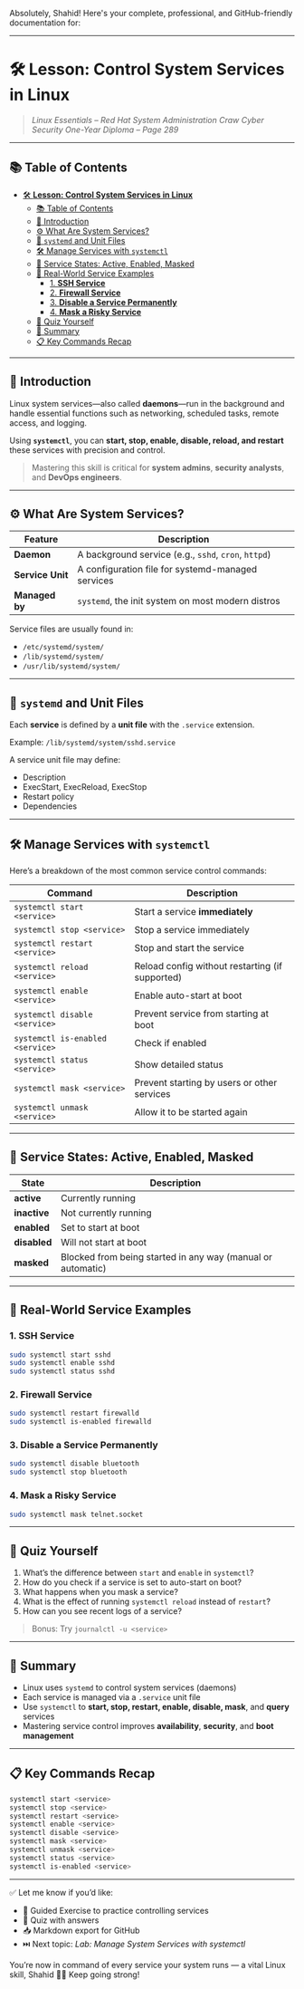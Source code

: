 Absolutely, Shahid! Here's your complete, professional, and GitHub-friendly documentation for:

---

# 🛠️ **Lesson: Control System Services in Linux**

> *Linux Essentials – Red Hat System Administration*
> *Craw Cyber Security One-Year Diploma – Page 289*

---

## 📚 Table of Contents

- [🛠️ **Lesson: Control System Services in Linux**](#️-lesson-control-system-services-in-linux)
  - [📚 Table of Contents](#-table-of-contents)
  - [🎯 Introduction](#-introduction)
  - [⚙️ What Are System Services?](#️-what-are-system-services)
  - [🧠 `systemd` and Unit Files](#-systemd-and-unit-files)
  - [🛠️ Manage Services with `systemctl`](#️-manage-services-with-systemctl)
  - [🔐 Service States: Active, Enabled, Masked](#-service-states-active-enabled-masked)
  - [📂 Real-World Service Examples](#-real-world-service-examples)
    - [1. **SSH Service**](#1-ssh-service)
    - [2. **Firewall Service**](#2-firewall-service)
    - [3. **Disable a Service Permanently**](#3-disable-a-service-permanently)
    - [4. **Mask a Risky Service**](#4-mask-a-risky-service)
  - [🧠 Quiz Yourself](#-quiz-yourself)
  - [📎 Summary](#-summary)
  - [📋 Key Commands Recap](#-key-commands-recap)

---

## 🎯 Introduction

Linux system services—also called **daemons**—run in the background and handle essential functions such as networking, scheduled tasks, remote access, and logging.

Using **`systemctl`**, you can **start, stop, enable, disable, reload, and restart** these services with precision and control.

> Mastering this skill is critical for **system admins**, **security analysts**, and **DevOps engineers**.

---

## ⚙️ What Are System Services?

| Feature          | Description                                          |
| ---------------- | ---------------------------------------------------- |
| **Daemon**       | A background service (e.g., `sshd`, `cron`, `httpd`) |
| **Service Unit** | A configuration file for systemd-managed services    |
| **Managed by**   | `systemd`, the init system on most modern distros    |

Service files are usually found in:

* `/etc/systemd/system/`
* `/lib/systemd/system/`
* `/usr/lib/systemd/system/`

---

## 🧠 `systemd` and Unit Files

Each **service** is defined by a **unit file** with the `.service` extension.

Example: `/lib/systemd/system/sshd.service`

A service unit file may define:

* Description
* ExecStart, ExecReload, ExecStop
* Restart policy
* Dependencies

---

## 🛠️ Manage Services with `systemctl`

Here’s a breakdown of the most common service control commands:

| Command                          | Description                                     |
| -------------------------------- | ----------------------------------------------- |
| `systemctl start <service>`      | Start a service **immediately**                 |
| `systemctl stop <service>`       | Stop a service immediately                      |
| `systemctl restart <service>`    | Stop and start the service                      |
| `systemctl reload <service>`     | Reload config without restarting (if supported) |
| `systemctl enable <service>`     | Enable auto-start at boot                       |
| `systemctl disable <service>`    | Prevent service from starting at boot           |
| `systemctl is-enabled <service>` | Check if enabled                                |
| `systemctl status <service>`     | Show detailed status                            |
| `systemctl mask <service>`       | Prevent starting by users or other services     |
| `systemctl unmask <service>`     | Allow it to be started again                    |

---

## 🔐 Service States: Active, Enabled, Masked

| State        | Description                                                 |
| ------------ | ----------------------------------------------------------- |
| **active**   | Currently running                                           |
| **inactive** | Not currently running                                       |
| **enabled**  | Set to start at boot                                        |
| **disabled** | Will not start at boot                                      |
| **masked**   | Blocked from being started in any way (manual or automatic) |

---

## 📂 Real-World Service Examples

### 1. **SSH Service**

```bash
sudo systemctl start sshd
sudo systemctl enable sshd
sudo systemctl status sshd
```

### 2. **Firewall Service**

```bash
sudo systemctl restart firewalld
sudo systemctl is-enabled firewalld
```

### 3. **Disable a Service Permanently**

```bash
sudo systemctl disable bluetooth
sudo systemctl stop bluetooth
```

### 4. **Mask a Risky Service**

```bash
sudo systemctl mask telnet.socket
```

---

## 🧠 Quiz Yourself

1. What’s the difference between `start` and `enable` in `systemctl`?
2. How do you check if a service is set to auto-start on boot?
3. What happens when you mask a service?
4. What is the effect of running `systemctl reload` instead of `restart`?
5. How can you see recent logs of a service?

> Bonus: Try `journalctl -u <service>`

---

## 📎 Summary

* Linux uses `systemd` to control system services (daemons)
* Each service is managed via a `.service` unit file
* Use `systemctl` to **start, stop, restart, enable, disable, mask**, and **query** services
* Mastering service control improves **availability**, **security**, and **boot management**

---

## 📋 Key Commands Recap

```bash
systemctl start <service>
systemctl stop <service>
systemctl restart <service>
systemctl enable <service>
systemctl disable <service>
systemctl mask <service>
systemctl unmask <service>
systemctl status <service>
systemctl is-enabled <service>
```

---

✅ Let me know if you’d like:

* 🧪 Guided Exercise to practice controlling services
* 🧠 Quiz with answers
* 📥 Markdown export for GitHub
* ⏭️ Next topic: *Lab: Manage System Services with systemctl*

You’re now in command of every service your system runs — a vital Linux skill, Shahid 🚀🧠 Keep going strong!

